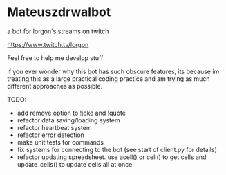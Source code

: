# Mateuszdrwalbot
a bot for lorgon's streams on twitch

https://www.twitch.tv/lorgon

Feel free to help me develop stuff

if you ever wonder why this bot has such obscure features, its because im treating this as a large practical coding practice and am trying as much different approaches as possible.

TODO:
- add remove option to !joke and !quote
- refactor data saving/loading system
- refactor heartbeat system
- refactor error detection
- make unit tests for commands
- fix systems for connecting to the bot (see start of client.py for details)
- refactor updating spreadsheet. use acell() or cell() to get cells and update_cells() to update cells all at once